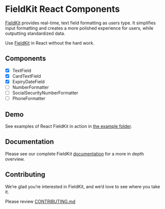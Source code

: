 # FieldKit React Components

[FieldKit][FieldKit] provides real-time, text field formatting as users type. It simplifies input formatting and creates a more polished experience for users, while outputting standardized data.

Use [FieldKit][FieldKit] in React without the hard work.

## Components

- [x] TextField
- [x] CardTextField
- [x] ExpiryDateField
- [ ] NumberFormatter
- [ ] SocialSecurityNumberFormatter
- [ ] PhoneFormatter

## Demo
See examples of React FieldKit in action in [the example folder][example].

## Documentation
Please see our complete FieldKit [documentation][docs] for a more in depth overview.

## Contributing
We’re glad you’re interested in FieldKit, and we’d love to see where you take it.

Please review [CONTRIBUTING.md][contributing]

[FieldKit]: http://square.github.io/field-kit
[example]: https://github.com/square/react-field-kit/blob/master/example
[docs]: https://github.com/square/field-kit/wiki
[contributing]: https://github.com/square/react-field-kit/blob/master/CONTRIBUTING.md
